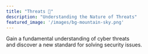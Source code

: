 ```yaml
---
title: "Threats 🦠"
description: "Understanding the Nature of Threats"
featured_image: '/images/bg-mountain-sky.png'
---
```


Gain a fundamental understanding of cyber threats  
and discover a new standard for solving security issues.
